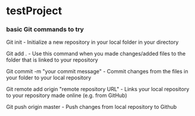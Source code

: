 # testProject

### basic Git commands to try

Git init - Initialize a new repository in your local folder in your directory

Git add . - Use this command when you made changes/added files to the folder that is linked to your repository

Git commit -m "your commit message" - Commit changes from the files in your folder to your local repository

Git remote add origin "remote repository URL" - Links your local repository to your repository made online (e.g. from GitHub)

Git push origin master - Push changes from local repository to Github
